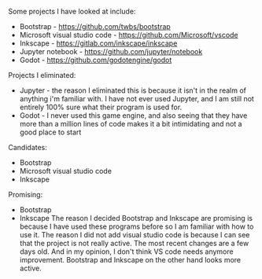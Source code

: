 
Some projects I have looked at include: 
* Bootstrap - https://github.com/twbs/bootstrap
* Microsoft visual studio code - https://github.com/Microsoft/vscode
* Inkscape - https://gitlab.com/inkscape/inkscape
* Jupyter notebook - https://github.com/jupyter/notebook
* Godot - https://github.com/godotengine/godot

Projects I eliminated: 
* Jupyter - the reason I eliminated this is because it isn't in the realm of anything i'm familiar with. I have not ever used Jupyter, and I am still not entirely 100% sure what their program is used for. 
* Godot - I never used this game engine, and also seeing that they have more than a million lines of code makes it a bit intimidating and not a good place to start

Candidates: 
* Bootstrap
* Microsoft visual studio code
* Inkscape

Promising: 
* Bootstrap
* Inkscape
The reason I decided Bootstrap and Inkscape are promising is because I have used these programs before so I am familiar with how to use it. The reason I did not add visual studio code is because I can see that the project is not really active. The most recent changes are a few days old. And in my opinion, I don't think VS code needs anymore improvement. Bootstrap and Inkscape on the other hand looks more active. 

